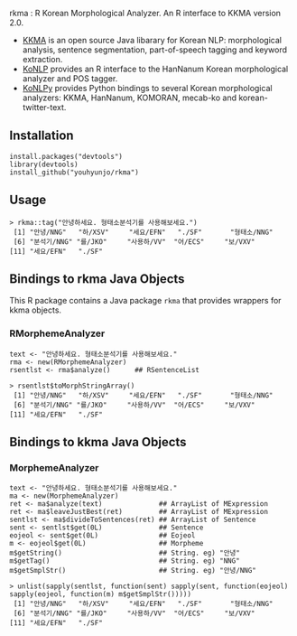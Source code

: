 
rkma : R Korean Morphological Analyzer. An R interface to KKMA version 2.0.

- [KKMA](https://github.com/konlpy/kkma) is an open source Java libarary for
  Korean NLP: morphological analysis, sentence segmentation, part-of-speech
  tagging and keyword extraction.
- [KoNLP](https://github.com/haven-jeon/KoNLP) provides an R interface to the
  HanNanum Korean morphological analyzer and POS tagger.
- [KoNLPy](https://github.com/konlpy/konlpy) provides Python bindings to
  several Korean morphological analyzers: KKMA, HanNanum, KOMORAN, mecab-ko
  and korean-twitter-text.


## Installation

```
install.packages("devtools")
library(devtools)
install_github("youhyunjo/rkma")
```


## Usage

```
> rkma::tag("안녕하세요. 형태소분석기를 사용해보세요.")
 [1] "안녕/NNG"   "하/XSV"     "세요/EFN"   "./SF"       "형태소/NNG"
 [6] "분석기/NNG" "를/JKO"     "사용하/VV"  "어/ECS"     "보/VXV"    
[11] "세요/EFN"   "./SF"
```





## Bindings to rkma Java Objects

This R package contains a Java package `rkma` that provides wrappers for kkma
objects.


### RMorphemeAnalyzer

```
text <- "안녕하세요. 형태소분석기를 사용해보세요."
rma <- new(RMorphemeAnalyzer)
rsentlst <- rma$analyze()      ## RSentenceList
```

```
> rsentlst$toMorphStringArray()
 [1] "안녕/NNG"   "하/XSV"     "세요/EFN"   "./SF"       "형태소/NNG"
 [6] "분석기/NNG" "를/JKO"     "사용하/VV"  "어/ECS"     "보/VXV"    
[11] "세요/EFN"   "./SF"    
```

## Bindings to kkma Java Objects


### MorphemeAnalyzer

```
text <- "안녕하세요. 형태소분석기를 사용해보세요."
ma <- new(MorphemeAnalyzer)
ret <- ma$analyze(text)              ## ArrayList of MExpression
ret <- ma$leaveJustBest(ret)         ## ArrayList of MExpression
sentlst <- ma$divideToSentences(ret) ## ArrayList of Sentence
sent <- sentlst$get(0L)              ## Sentence
eojeol <- sent$get(0L)               ## Eojeol
m <- eojeol$get(0L)                  ## Morpheme
m$getString()                        ## String. eg) "안녕"
m$getTag()                           ## String. eg) "NNG"
m$getSmplStr()                       ## String. eg) "안녕/NNG"
```

```
> unlist(sapply(sentlst, function(sent) sapply(sent, function(eojeol) sapply(eojeol, function(m) m$getSmplStr()))))
 [1] "안녕/NNG"   "하/XSV"     "세요/EFN"   "./SF"       "형태소/NNG"
 [6] "분석기/NNG" "를/JKO"     "사용하/VV"  "어/ECS"     "보/VXV"    
[11] "세요/EFN"   "./SF"   
```

